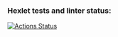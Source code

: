 ### Hexlet tests and linter status:
[![Actions Status](https://github.com/hazhdev/frontend-project-44/actions/workflows/hexlet-check.yml/badge.svg)](https://github.com/hazhdev/frontend-project-44/actions)
